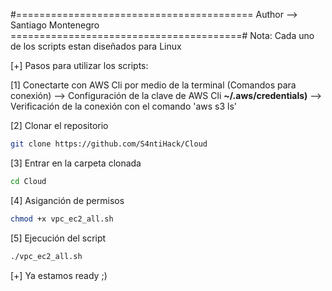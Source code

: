#=========================================
      Author --> Santiago Montenegro 
========================================#
Nota: Cada uno de los scripts estan diseñados para Linux

[+] Pasos para utilizar los scripts:

[1] Conectarte con AWS Cli por medio de la terminal (Comandos para conexión)
--> Configuración de la clave de AWS Cli **~/.aws/credentials)**
--> Verificación de la conexión con el comando 'aws s3 ls'

[2] Clonar el repositorio

```bash
git clone https://github.com/S4ntiHack/Cloud
```

[3] Entrar en la carpeta clonada 

```bash
cd Cloud
```

[4] Asiganción de permisos 

```bash
chmod +x vpc_ec2_all.sh
```

[5] Ejecución del script
```bash
./vpc_ec2_all.sh
```

[+] Ya estamos ready ;)
